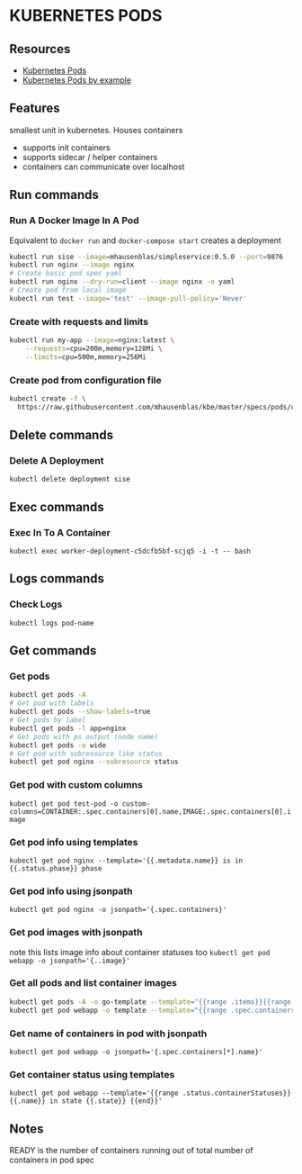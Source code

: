 # KUBERNETES PODS

## Resources

- [Kubernetes Pods](https://kubernetes.io/docs/concepts/workloads/pods/pod-overview/)
- [Kubernetes Pods by example](http://kubernetesbyexample.com/pods/)

## Features
smallest unit in kubernetes. Houses containers

- supports init containers
- supports sidecar / helper containers
- containers can communicate over localhost

## Run commands

### Run A Docker Image In A Pod
Equivalent to `docker run` and `docker-compose start`
creates a deployment

```sh
kubectl run sise --image=mhausenblas/simpleservice:0.5.0 --port=9876
kubectl run nginx --image nginx
# Create basic pod spec yaml
kubectl run nginx --dry-run=client --image nginx -o yaml
# Create pod from local image
kubectl run test --image='test' --image-pull-policy='Never'
```

### Create with requests and limits
```sh
kubectl run my-app --image=nginx:latest \
    --requests=cpu=200m,memory=128Mi \
    --limits=cpu=500m,memory=256Mi
```

### Create pod from configuration file

```sh
kubectl create -f \
  https://raw.githubusercontent.com/mhausenblas/kbe/master/specs/pods/constraint-pod.yaml
```

## Delete commands

### Delete A Deployment
`kubectl delete deployment sise`

## Exec commands

### Exec In To A Container

`kubectl exec worker-deployment-c5dcfb5bf-scjq5 -i -t -- bash`

## Logs commands

### Check Logs
`kubectl logs pod-name`

## Get commands

### Get pods
```sh
kubectl get pods -A
# Get pod with labels
kubectl get pods --show-labels=true
# Get pods by label
kubectl get pods -l app=nginx
# Get pods with ps output (node name)
kubectl get pods -o wide
# Get pod with subresource like status
kubectl get pod nginx --subresource status
```

### Get pod with custom columns

`kubectl get pod test-pod -o custom-columns=CONTAINER:.spec.containers[0].name,IMAGE:.spec.containers[0].image`

### Get pod info using templates

`kubectl get pod nginx --template='{{.metadata.name}} is in {{.status.phase}} phase`

### Get pod info using jsonpath

`kubectl get pod nginx -o jsonpath='{.spec.containers}'`

### Get pod images with jsonpath
note this lists image info about container statuses too
`kubectl get pod webapp -o jsonpath='{..image}'`

### Get all pods and list container images

```sh
kubectl get pods -A -o go-template --template="{{range .items}}{{range .spec.containers}}{{.image}} {{end}}{{end}}"
kubectl get pod webapp -o template --template="{{range .spec.containers}}{{.image}} {{end}}"
```

### Get name of containers in pod with jsonpath
`kubectl get pod webapp -o jsonpath='{.spec.containers[*].name}'`

### Get container status using templates
`kubectl get pod webapp --template='{{range .status.containerStatuses}} {{.name}} in state {{.state}} {{end}}'` 

## Notes
READY is the number of containers running out of total number of containers in pod spec
